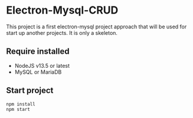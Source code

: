 # Electron-Mysql-CRUD

This project is a first electron-mysql project approach  that will be used for start up another projects. It is only a skeleton.

## Require installed
- NodeJS v13.5 or latest
- MySQL or MariaDB

## Start project

```
npm install
npm start
```